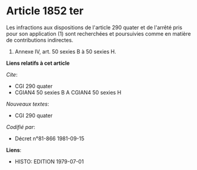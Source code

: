 # Article 1852 ter

Les infractions aux dispositions de l'article 290 quater et de l'arrêté pris pour son application (1) sont recherchées et
poursuivies comme en matière de contributions indirectes.

1) Annexe IV, art. 50 sexies B à 50 sexies H.

**Liens relatifs à cet article**

_Cite_:

  - CGI 290 quater
  - CGIAN4 50 sexies B A CGIAN4 50 sexies H

_Nouveaux textes_:

  - CGI 290 quater

_Codifié par_:

  - Décret n°81-866 1981-09-15

**Liens**:

  - HISTO: EDITION 1979-07-01

